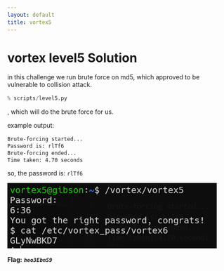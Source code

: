 ```yaml
---
layout: default
title: vortex5
---
```


# vortex level5 Solution

in this challenge we run brute force on md5, which approved to be vulnerable to collision attack.

```py
% scripts/level5.py
```
, which will do the brute force for us.

example output:
```
Brute-forcing started...
Password is: rlTf6
Brute-forcing ended...
Time taken: 4.70 seconds
```
so, the password is: `rlTf6`

![image](./images/level5.png)

**Flag:** ***`heo3EbnS9`***